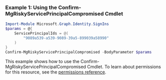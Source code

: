 ### Example 1: Using the Confirm-MgRiskyServicePrincipalCompromised Cmdlet
```powershell
Import-Module Microsoft.Graph.Identity.SignIns
$params = @{
	ServicePrincipalIds = @(
		"9089a539-a539-9089-39a5-899039a58990"
	)
}
Confirm-MgRiskyServicePrincipalCompromised -BodyParameter $params
```
This example shows how to use the Confirm-MgRiskyServicePrincipalCompromised Cmdlet.
To learn about permissions for this resource, see the [permissions reference](/graph/permissions-reference).
